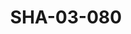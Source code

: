 ---
pid: SHA-03-080
title: SHA-03-080
language: ar
original_label: 
rights: شرحبيل احمد
location_of_original: شرحبيل احمد
photographer_or_studio: 
scanned_from: photograph 8.9 by 13.9
_date: '1965'
location: الخرطوم
description: شرحبيل احمد بالفلوت
additional_notes: 
permission_display: 'yes'
on_server: 'no'
on_website: 'no'
permalink: /photopages/ar/SHA-03-080.html
layout: photo-page
---